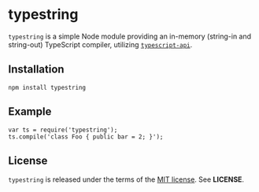 typestring
==========
`typestring` is a simple Node module providing an in-memory (string-in and
string-out) TypeScript compiler, utilizing
[`typescript-api`](https://npmjs.org/package/typescript-api).

Installation
------------

    npm install typestring

Example
-------

    var ts = require('typestring');
    ts.compile('class Foo { public bar = 2; }');

License
-------
`typestring` is released under the terms of the
[MIT license](http://tldrlegal.com/license/mit-license). See **LICENSE**.
